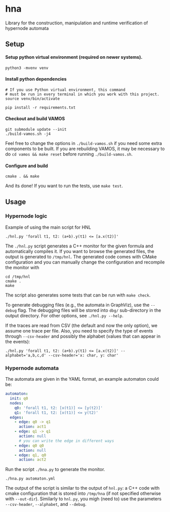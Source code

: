 # hna

Library for the construction, manipulation and runtime verification of hypernode automata

## Setup

#### Setup python virtual environment (required on newer systems).
```
python3 -mvenv venv
```

#### Install python dependencies
```
# If you use Python virtual environment, this command
# must be run in every terminal in which you work with this project.
source venv/bin/activate

pip install -r requirements.txt
```

#### Checkout and build VAMOS
```
git submodule update --init
./build-vamos.sh -j4
```
Feel free to change the options in `./build-vamos.sh` if you need some extra
components to be built. If you are rebuilding VAMOS, it may be necessary
to do `cd vamos && make reset` before running `./build-vamos.sh`.

#### Configure and build

```
cmake . && make
```

And its done! If you want to run the tests, use `make test`.


## Usage

### Hypernode logic

Example of using the main script for HNL
```
./hnl.py 'forall t1, t2: (a+b).y(t1) <= [a.x(t2)]'
```
The `./hnl.py` script generates a C++ monitor for the given formula
and automatically compiles it. If you want to browse the generated files,
the output is generated to `/tmp/hnl`.
The generated code comes with CMake configuration and you can manually
change the configuration and recompile the monitor with

```
cd /tmp/hnl
cmake .
make
```

The script also generates some tests that can be run with `make check`.

To generate debugging files (e.g., the automata in GraphViz), use the `--debug`
flag. The debugging files will be stored into `dbg/` sub-directory in the output
directory. For other options, see `./hnl.py --help`.

If the traces are read from CSV (the default and now the only option),
we assume one trace per file. Also, you need to specify the type of events
through `--csv-header` and possibly the alphabet (values that can appear in the
events):
```
./hnl.py 'forall t1, t2: (a+b).y(t1) <= [a.x(t2)]' --alphabet='a,b,c,d' --csv-header='x: char, y: char'
```

### Hypernode automata

The automata are given in the YAML format, an example automaton could be:
```yaml
automaton:
  init: q0
  nodes:
    q0: 'forall t1, t2: [x(t1)] <= [y(t2)]'
    q1: 'forall t1, t2: [x(t1)] <= y(t2)'
  edges:
    - edge: q0 -> q1
      action: act1
    - edge: q1 -> q1
      action: null
      # you can write the edge in different ways
    - edge: q0 q0
      action: null
    - edge: q1, q0
      action: act2
```

Run the script `./hna.py` to generate the monitor.
```
./hna.py automaton.yml
```

The output of the script is similar to the output of `hnl.py`: a C++ code with cmake configuration
that is stored into `/tmp/hna` (if not specified otherwise with `--out-dir`).
Similarly to `hnl.py`, you migh (need to) use the parameters `--csv-header`, `--alphabet`,
and `--debug`.
